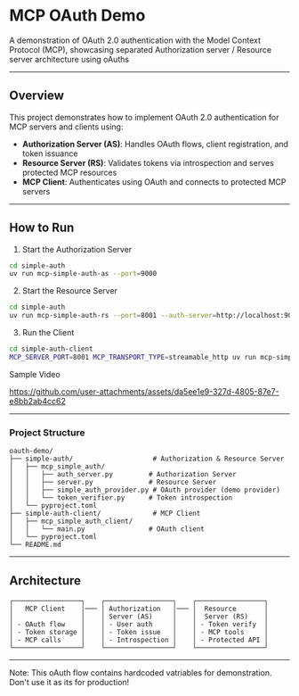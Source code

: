 # MCP OAuth Demo

A demonstration of OAuth 2.0 authentication with the Model Context Protocol (MCP), showcasing separated Authorization server / Resource server architecture using oAuths

---

## Overview

This project demonstrates how to implement OAuth 2.0 authentication for MCP servers and clients using:

- **Authorization Server (AS)**: Handles OAuth flows, client registration, and token issuance
- **Resource Server (RS)**: Validates tokens via introspection and serves protected MCP resources  
- **MCP Client**: Authenticates using OAuth and connects to protected MCP servers

---

## How to Run

1. Start the Authorization Server

```bash
cd simple-auth
uv run mcp-simple-auth-as --port=9000
```

2. Start the Resource Server

```bash
cd simple-auth
uv run mcp-simple-auth-rs --port=8001 --auth-server=http://localhost:9000 --transport=streamable-http
```

3. Run the Client

```bash
cd simple-auth-client
MCP_SERVER_PORT=8001 MCP_TRANSPORT_TYPE=streamable_http uv run mcp-simple-auth-client
```

Sample Video

https://github.com/user-attachments/assets/da5ee1e9-327d-4805-87e7-e8bb2ab4cc62

---

### Project Structure

```
oauth-demo/
├── simple-auth/                    # Authorization & Resource Server
│   ├── mcp_simple_auth/
│   │   ├── auth_server.py         # Authorization Server
│   │   ├── server.py              # Resource Server  
│   │   ├── simple_auth_provider.py # OAuth provider (demo provider)
│   │   └── token_verifier.py      # Token introspection
│   └── pyproject.toml
├── simple-auth-client/             # MCP Client
│   ├── mcp_simple_auth_client/
│   │   └── main.py                # OAuth client
│   └── pyproject.toml
└── README.md
```

---

## Architecture

```
┌─────────────────┐    ┌─────────────────┐    ┌─────────────────┐
│   MCP Client    │─── │ Authorization   │─── │  Resource       │
│                 │    │ Server (AS)     │    │  Server (RS)    │
│ - OAuth flow    │    │ - User auth     │    │ - Token verify  │
│ - Token storage │    │ - Token issue   │    │ - MCP tools     │
│ - MCP calls     │    │ - Introspection │    │ - Protected API │
└─────────────────┘    └─────────────────┘    └─────────────────┘
```

---

Note: This oAuth flow contains hardcoded vatriables for demonstration. Don't use it as its for production! 

